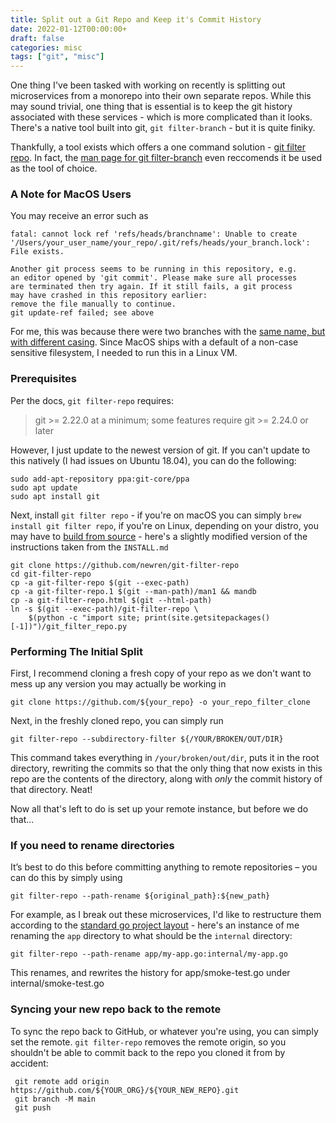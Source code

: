 ```yaml
---
title: Split out a Git Repo and Keep it's Commit History
date: 2022-01-12T00:00:00+
draft: false
categories: misc
tags: ["git", "misc"]
---
```


One thing I've been tasked with working on recently is splitting out microservices from a monorepo into their own separate repos. While this may sound trivial, one thing that is essential is to keep the git history associated with these services - which is more complicated than it looks. There's a native tool built into git, `git filter-branch` - but it is quite finiky. 

Thankfully, a tool exists which offers a one command solution - [git filter repo](https://github.com/newren/git-filter-repo). In fact, the [man page for git filter-branch](https://git-scm.com/docs/git-filter-branch) even reccomends it be used as the tool of choice. 

### A Note for MacOS Users

You may receive an error such as 

```
fatal: cannot lock ref 'refs/heads/branchname': Unable to create '/Users/your_user_name/your_repo/.git/refs/heads/your_branch.lock': File exists.

Another git process seems to be running in this repository, e.g.
an editor opened by 'git commit'. Please make sure all processes
are terminated then try again. If it still fails, a git process
may have crashed in this repository earlier:
remove the file manually to continue.
git update-ref failed; see above
```

For me, this was because there were two branches with the [same name, but with different casing](https://github.com/newren/git-filter-repo/issues/48). Since MacOS ships with a default of a non-case sensitive filesystem, I needed to run this in a Linux VM. 

### Prerequisites

Per the docs, `git filter-repo` requires:

> git >= 2.22.0 at a minimum; some features require git >= 2.24.0 or later

However, I just update to the newest version of git. If you can't update to this natively (I had issues on Ubuntu 18.04), you can do the following:

```
sudo add-apt-repository ppa:git-core/ppa
sudo apt update
sudo apt install git
```

Next, install `git filter repo` - if you're on macOS you can simply `brew install git filter repo`, if you're on Linux, depending on your distro, you may have to [build from source](https://github.com/newren/git-filter-repo/blob/main/INSTALL.md) - here's a slightly modified version of the instructions taken from the `INSTALL.md`

```
git clone https://github.com/newren/git-filter-repo
cd git-filter-repo
cp -a git-filter-repo $(git --exec-path)
cp -a git-filter-repo.1 $(git --man-path)/man1 && mandb
cp -a git-filter-repo.html $(git --html-path)
ln -s $(git --exec-path)/git-filter-repo \
    $(python -c "import site; print(site.getsitepackages()[-1])")/git_filter_repo.py
```

### Performing The Initial Split

First, I recommend cloning a fresh copy of your repo as we don't want to mess up any version you may actually be working in

```
git clone https://github.com/${your_repo} -o your_repo_filter_clone
```

Next, in the freshly cloned repo, you can simply run 

```
git filter-repo --subdirectory-filter ${/YOUR/BROKEN/OUT/DIR}
```

This command takes everything in `/your/broken/out/dir`, puts it in the root directory, rewriting the commits so that the only thing that now exists in this repo are the contents of the directory, along with *only* the commit history of that directory. Neat!

Now all that's left to do is set up your remote instance, but before we do that...

### If you need to rename directories

It’s best to do this before committing anything to remote repositories – you can do this by simply using 

```
git filter-repo --path-rename ${original_path}:${new_path}
```

For example, as I break out these microservices, I'd like to restructure them according to the [standard go project layout](https://github.com/golang-standards/project-layout) - here's an instance of me renaming the `app` directory to what should be the `internal` directory:

```
git filter-repo --path-rename app/my-app.go:internal/my-app.go
```

This renames, and rewrites the history for app/smoke-test.go under internal/smoke-test.go

### Syncing your new repo back to the remote 

To sync the repo back to GitHub, or whatever you're using, you can simply set the remote. `git filter-repo` removes the remote origin, so you shouldn't be able to commit back to the repo you cloned it from by accident:

```
 git remote add origin https://github.com/${YOUR_ORG}/${YOUR_NEW_REPO}.git
 git branch -M main
 git push
```
